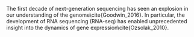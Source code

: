 The first decade of next-generation sequencing has seen an explosion in our understanding of the genome\cite{Goodwin_2016}.
In particular, the development of RNA sequencing (RNA-seq) has enabled unprecedented insight into the
dynamics of gene expression\cite{Ozsolak_2010}.